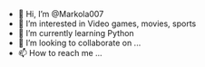 - 👋 Hi, I’m @Markola007
- 👀 I’m interested in Video games, movies, sports
- 🌱 I’m currently learning Python
- 💞️ I’m looking to collaborate on ...
- 📫 How to reach me ...

<!---
Markola007/Markola007 is a ✨ special ✨ repository because its `README.md` (this file) appears on your GitHub profile.
You can click the Preview link to take a look at your changes.
--->
